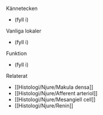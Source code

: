 Kännetecken
- (fyll i)

Vanliga lokaler
- (fyll i)

Funktion
- (fyll i)

Relaterat
- [[Histologi/Njure/Makula densa]]
- [[Histologi/Njure/Afferent arteriol]]
- [[Histologi/Njure/Mesangiell cell]]
- [[Histologi/Njure/Renin]]
